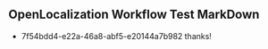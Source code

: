 ## OpenLocalization Workflow Test MarkDown
* 7f54bdd4-e22a-46a8-abf5-e20144a7b982 
thanks!<!--HONumber=Mar16_HO3-->
